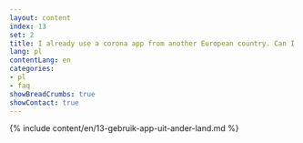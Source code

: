 ```yaml
---
layout: content
index: 13
set: 2
title: I already use a corona app from another European country. Can I use both apps at the same time?
lang: pl
contentLang: en
categories:
- pl
- faq
showBreadCrumbs: true
showContact: true
---
```

{% include content/en/13-gebruik-app-uit-ander-land.md %}

